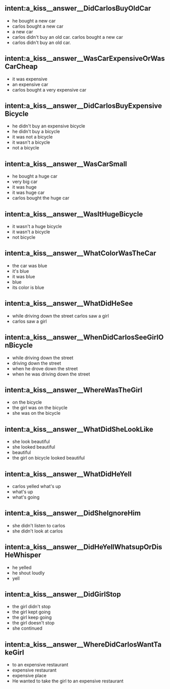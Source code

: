 ## intent:a_kiss__answer__DidCarlosBuyOldCar
- he bought a new car
- carlos bought a new car
- a new car
- carlos didn't buy an old car. carlos bought a new car
- carlos didn't buy an old car.

## intent:a_kiss__answer__WasCarExpensiveOrWasCarCheap
- it was expensive
- an expensive car
- carlos bought a very expensive car

## intent:a_kiss__answer__DidCarlosBuyExpensiveBicycle
- he didn't buy an expensive bicycle
- he didn't buy a bicycle
- it was not a bicycle
- it wasn't  a bicycle
- not a bicycle
## intent:a_kiss__answer__WasCarSmall
- he bought a huge car
- very big car
- it was huge
- it was huge car
- carlos bought the huge car

## intent:a_kiss__answer__WasItHugeBicycle
- it wasn't a huge bicycle
- it wasn't a bicycle
- not bicycle

## intent:a_kiss__answer__WhatColorWasTheCar
- the car was blue
- it's blue
- it was blue
- blue
- its color is blue

## intent:a_kiss__answer__WhatDidHeSee
- while driving down the street carlos saw a girl
- carlos saw a girl

## intent:a_kiss__answer__WhenDidCarlosSeeGirlOnBicycle
- while driving down the street
- driving down the street
- when he drove down the street
- when he was driving down the street

## intent:a_kiss__answer__WhereWasTheGirl
- on the bicycle
- the girl was on the bicycle
- she was on the bicycle

## intent:a_kiss__answer__WhatDidSheLookLike
- she look beautiful
- she looked beautiful
- beautiful
- the girl on bicycle looked beautiful 

## intent:a_kiss__answer__WhatDidHeYell
- carlos yelled what's up
- what's up
- what's going

## intent:a_kiss__answer__DidSheIgnoreHim
- she didn't listen to carlos
- she didn't look at carlos

## intent:a_kiss__answer__DidHeYellWhatsupOrDisHeWhisper
- he yelled
- he shout loudly
- yell

## intent:a_kiss__answer__DidGirlStop
- the girl didn't stop
- the girl kept going
- the girl keep going
- the girl doesn't stop
- she continued

## intent:a_kiss__answer__WhereDidCarlosWantTakeGirl
- to an expensive restaurant
- expensive restaurant
- expensive place
- He wanted to take the girl to an expensive restaurant
